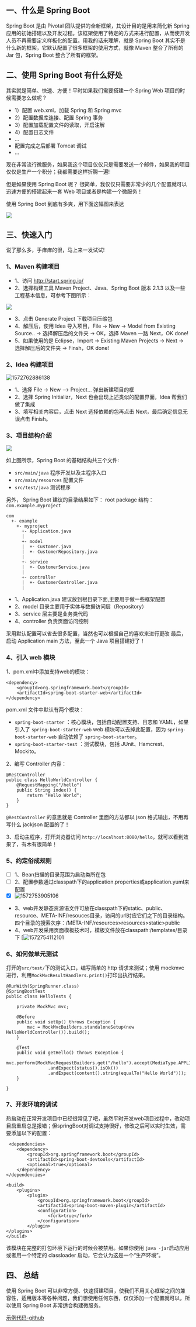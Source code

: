 ## 一、什么是 Spring Boot

Spring Boot 是由 Pivotal 团队提供的全新框架，其设计目的是用来简化新 Spring 应用的初始搭建以及开发过程。该框架使用了特定的方式来进行配置，从而使开发人员不再需要定义样板化的配置。用我的话来理解，就是 Spring Boot 其实不是什么新的框架，它默认配置了很多框架的使用方式，就像 Maven 整合了所有的 Jar 包，Spring Boot 整合了所有的框架。

## 二、使用 Spring Boot 有什么好处

其实就是简单、快速、方便！平时如果我们需要搭建一个 Spring Web 项目的时候需要怎么做呢？

*   1）配置 web.xml，加载 Spring 和 Spring mvc
*   2）配置数据库连接、配置 Spring 事务
*   3）配置加载配置文件的读取，开启注解
*   4）配置日志文件
*   …
*   配置完成之后部署 Tomcat 调试
*   …

现在非常流行微服务，如果我这个项目仅仅只是需要发送一个邮件，如果我的项目仅仅是生产一个积分；我都需要这样折腾一遍!

但是如果使用 Spring Boot 呢？
很简单，我仅仅只需要非常少的几个配置就可以迅速方便的搭建起来一套 Web 项目或者是构建一个微服务！

使用 Spring Boot 到底有多爽，用下面这幅图来表达

![](http://favorites.ren/assets/images/2016/dog.jpg)

## 三、快速入门

说了那么多，手痒痒的很，马上来一发试试!

### 1、Maven 构建项目

*   1、访问 http://start.spring.io/
*   2、选择构建工具 Maven Project、Java、Spring Boot 版本 2.1.3 以及一些工程基本信息，可参考下图所示：

![](http://favorites.ren/assets/images/2019/springboot/spring-boot-start.png)

*   3、点击 Generate Project 下载项目压缩包
*   4、解压后，使用 Idea 导入项目，File -> New -> Model from Existing Source.. -> 选择解压后的文件夹 -> OK，选择 Maven 一路 Next，OK done!
*   5、如果使用的是 Eclipse，Import -> Existing Maven Projects -> Next -> 选择解压后的文件夹 -> Finsh，OK done!

### 2、Idea 构建项目
![1572762886138](https://liyunhua.oss-cn-hangzhou.aliyuncs.com/blog/images/study/springboot/1572762886138.png)
*   1、选择 File -> New —> Project… 弹出新建项目的框
*   2、选择 Spring Initializr，Next 也会出现上述类似的配置界面，Idea 帮我们做了集成
*   3、填写相关内容后，点击 Next 选择依赖的包再点击 Next，最后确定信息无误点击 Finish。


### 3、项目结构介绍

![](http://favorites.ren/assets/images/2016/springboot2.png)

如上图所示，Spring Boot 的基础结构共三个文件:

*   `src/main/java` 程序开发以及主程序入口
*   `src/main/resources` 配置文件
*   `src/test/java` 测试程序

另外， Spring Boot 建议的目录结果如下：
root package 结构：`com.example.myproject`

```
com
  +- example
    +- myproject
      +- Application.java
      |
      +- model
      |  +- Customer.java
      |  +- CustomerRepository.java
      |
      +- service
      |  +- CustomerService.java
      |
      +- controller
      |  +- CustomerController.java
      |

```

*   1、Application.java 建议放到根目录下面,主要用于做一些框架配置
*   2、model 目录主要用于实体与数据访问层（Repository）
*   3、service 层主要是业务类代码
*   4、controller 负责页面访问控制

采用默认配置可以省去很多配置，当然也可以根据自己的喜欢来进行更改
最后，启动 Application main 方法，至此一个 Java 项目搭建好了！

### 4、引入 web 模块

1、pom.xml中添加支持web的模块：

```
<dependency>
    <groupId>org.springframework.boot</groupId>
    <artifactId>spring-boot-starter-web</artifactId>
</dependency>

```

pom.xml 文件中默认有两个模块：

*   `spring-boot-starter` ：核心模块，包括自动配置支持、日志和 YAML，如果引入了 `spring-boot-starter-web` web 模块可以去掉此配置，因为 `spring-boot-starter-web` 自动依赖了 `spring-boot-starter`。
*   `spring-boot-starter-test` ：测试模块，包括 JUnit、Hamcrest、Mockito。

2、编写 Controller 内容：

```
@RestController
public class HelloWorldController {
    @RequestMapping("/hello")
    public String index() {
        return "Hello World";
    }
}

```

`@RestController` 的意思就是 Controller 里面的方法都以 json 格式输出，不用再写什么 jackjson 配置的了！

3、启动主程序，打开浏览器访问 `http://localhost:8080/hello`，就可以看到效果了，有木有很简单！

### 5、约定俗成规则
- [ ] 1、Bean扫描的目录范围为启动类所在包
- [ ] 2、配置参数通过classpath下的application.properties或application.yuml来配置
- [x] ![1572753905106](https://liyunhua.oss-cn-hangzhou.aliyuncs.com/blog/images/study/springboot/1572753905106.png)

* 3、web开发静态资源语文件可放在classpath下的static、public、resource、META-INF/resouces目录，访问的url对应它们之下的目录结构。四个目录的搜索次序：/META-INF/resources>resources>static>public
* 4、web开发采用页面模板技术时，模板文件放在classpath:/templates/目录下
[![1572754112101](https://liyunhua.oss-cn-hangzhou.aliyuncs.com/blog/images/study/springboot/1572754112101.png)

### 6、如何做单元测试

打开的`src/test/`下的测试入口，编写简单的 http 请求来测试；使用 mockmvc 进行，利用`MockMvcResultHandlers.print()`打印出执行结果。

```
@RunWith(SpringRunner.class)
@SpringBootTest
public class HelloTests {

    private MockMvc mvc;

    @Before
    public void setUp() throws Exception {
        mvc = MockMvcBuilders.standaloneSetup(new HelloWorldController()).build();
    }

    @Test
    public void getHello() throws Exception {
        mvc.perform(MockMvcRequestBuilders.get("/hello").accept(MediaType.APPLICATION_JSON))
                .andExpect(status().isOk())
                .andExpect(content().string(equalTo("Hello World")));
    }

}

```

### 7、开发环境的调试

热启动在正常开发项目中已经很常见了吧，虽然平时开发web项目过程中，改动项目启重启总是报错；但springBoot对调试支持很好，修改之后可以实时生效，需要添加以下的配置：

```
 <dependencies>
    <dependency>
        <groupId>org.springframework.boot</groupId>
        <artifactId>spring-boot-devtools</artifactId>
        <optional>true</optional>
    </dependency>
</dependencies>

<build>
    <plugins>
        <plugin>
            <groupId>org.springframework.boot</groupId>
            <artifactId>spring-boot-maven-plugin</artifactId>
            <configuration>
                <fork>true</fork>
            </configuration>
        </plugin>
</plugins>
</build>

```

该模块在完整的打包环境下运行的时候会被禁用。如果你使用 `java -jar`启动应用或者用一个特定的 classloader 启动，它会认为这是一个“生产环境”。

## 四、 总结

使用 Spring Boot 可以非常方便、快速搭建项目，使我们不用关心框架之间的兼容性，适用版本等各种问题，我们想使用任何东西，仅仅添加一个配置就可以，所以使用 Spring Boot 非常适合构建微服务。

[示例代码-github](https://github.com/liyunhua258/Study/tree/master/springboot2-chap01)